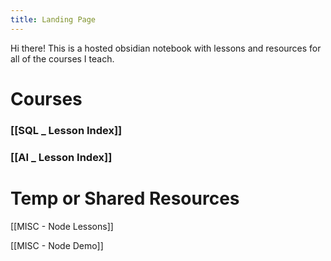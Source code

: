```yaml
---
title: Landing Page
---
```

Hi there! This is a hosted obsidian notebook with lessons and resources for all of the courses I teach.

# Courses
### [[SQL _ Lesson Index]]

### [[AI _ Lesson Index]]

# Temp or Shared Resources

[[MISC - Node Lessons]]

[[MISC - Node Demo]]
